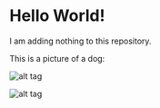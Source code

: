 Hello World!
============

I am adding nothing to this repository.

This is a picture of a dog:

![alt tag](http://www.lovethispic.com/uploaded_images/8925-Cute-Fluffy-Dog.jpg)

![alt tag](https://www.fanduel.com/insider/wp-content/uploads/michelin-deflate-gate-tweet.jpg)
